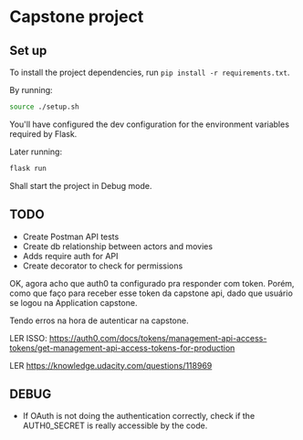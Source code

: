 # Capstone project

## Set up

To install the project dependencies, run `pip install -r requirements.txt`.

By running:

```bash
source ./setup.sh
```

You'll have configured the dev configuration for the environment variables required by Flask.

Later running:

```bash
flask run
```

Shall start the project in Debug mode.

## TODO

- Create Postman API tests
- Create db relationship between actors and movies
- Adds require auth for API
- Create decorator to check for permissions

OK, agora acho que auth0 ta configurado pra responder com token.
Porém, como que faço para receber esse token da capstone api, dado que usuário se logou na Application capstone.

Tendo erros na hora de autenticar na capstone.

LER ISSO:
https://auth0.com/docs/tokens/management-api-access-tokens/get-management-api-access-tokens-for-production


LER 
https://knowledge.udacity.com/questions/118969

## DEBUG

- If OAuth is not doing the authentication correctly, check if the AUTH0_SECRET is really accessible by the code.
